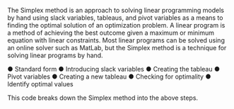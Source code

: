 The Simplex method is an approach to solving linear programming models by hand using slack variables, tableaus, and pivot variables as a means to finding the optimal solution of an optimization problem.  A linear program is a method of achieving the best outcome given a maximum or minimum equation with linear constraints.  Most linear programs can be solved using an online solver such as MatLab, but the Simplex method is a technique for solving linear programs by hand.  

●	Standard form
●	Introducing slack variables
●	Creating the tableau
●	Pivot variables
●	Creating a new tableau
●	Checking for optimality
●	Identify optimal values


This code breaks down the Simplex method into the above steps.